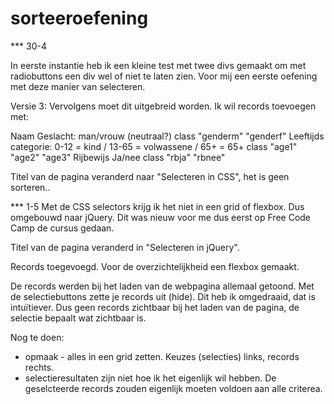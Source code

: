 
# sorteeroefening

*** 30-4

In eerste instantie heb ik een kleine test met twee divs gemaakt om met radiobuttons een div wel of niet te laten zien.
Voor mij een eerste oefening met deze manier van selecteren.

Versie 3:
Vervolgens moet dit uitgebreid worden. Ik wil records toevoegen met:

Naam
Geslacht: man/vrouw (neutraal?)     class "genderm" "genderf"
Leeftijds categorie: 0-12 = kind / 13-65 = volwassene / 65+ = 65+   class "age1" "age2" "age3"
Rijbewijs Ja/nee  class "rbja" "rbnee"

Titel van de pagina veranderd naar "Selecteren in CSS", het is geen sorteren..


*** 1-5
Met de CSS selectors krijg ik het niet in een grid of flexbox. Dus omgebouwd naar jQuery. Dit was nieuw voor me dus eerst op Free Code Camp de cursus gedaan.

Titel van de pagina veranderd in "Selecteren in jQuery".

Records toegevoegd. Voor de overzichtelijkheid een flexbox gemaakt.

De records werden bij het laden van de webpagina allemaal getoond. Met de selectiebuttons zette je records uit (hide).
Dit heb ik omgedraaid, dat is intuïtiever. Dus geen records zichtbaar bij het laden van de pagina, de selectie bepaalt wat zichtbaar is.


Nog te doen:

- opmaak - alles in een grid zetten. Keuzes (selecties) links, records rechts. 
- selectieresultaten zijn niet hoe ik het eigenlijk wil hebben. De geselcteerde records zouden eigenlijk moeten voldoen aan alle criterea.